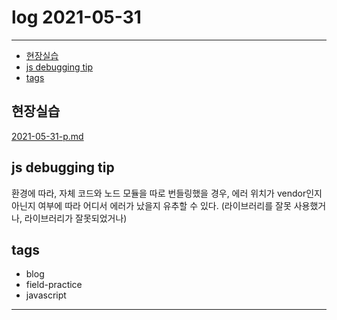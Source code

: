 # log 2021-05-31

--------------------------

- [현장실습](#현장실습)
- [js debugging tip](#js-debugging-tip)
- [tags](#tags)


## 현장실습

[2021-05-31-p.md](./2021-05-31-p.md)

## js debugging tip

환경에 따라, 자체 코드와 노드 모듈을 따로 번들링했을 경우, 에러 위치가 vendor인지 아닌지 여부에 따라 어디서 에러가 났을지 유추할 수 있다. (라이브러리를 잘못 사용했거나, 라이브러리가 잘못되었거나)

## tags
- blog
- field-practice
- javascript

--------------------------

